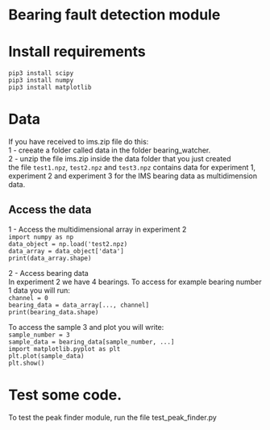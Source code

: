 
# Bearing fault detection module

# Install requirements
`pip3 install scipy ` <br>
`pip3 install numpy` <br>
`pip3 install matplotlib`

# Data
If you have received to ims.zip file do this: <br>
1 - creeate a folder called data in the folder bearing_watcher. <br>
2 - unzip the file ims.zip inside the data folder that you just created <br>
the file `test1.npz`, `test2.npz` and `test3.npz` contains data for
experiment 1, experiment 2 and experiment 3 for the IMS bearing data as multidimension data. <br>

## Access the data
1 - Access the multidimensional array in experiment 2 <br>
`import numpy as np` <br>
`data_object = np.load('test2.npz)`  <br>
`data_array = data_object['data']` <br>
`print(data_array.shape)`

2 - Access bearing data <br>
In experiment 2 we have 4 bearings. To access for example
bearing number 1 data you will run: <br>
`channel = 0` <br>
`bearing_data = data_array[..., channel]` <br>
`print(bearing_data.shape)` <br>

To access the sample 3 and plot you will write: <br>
`sample_number = 3` <br>
`sample_data = bearing_data[sample_number, ...]` <br>
`import matplotlib.pyplot as plt` <br>
`plt.plot(sample_data)` <br>
`plt.show()`



# Test some code.
To test the peak finder module, run the file test_peak_finder.py
